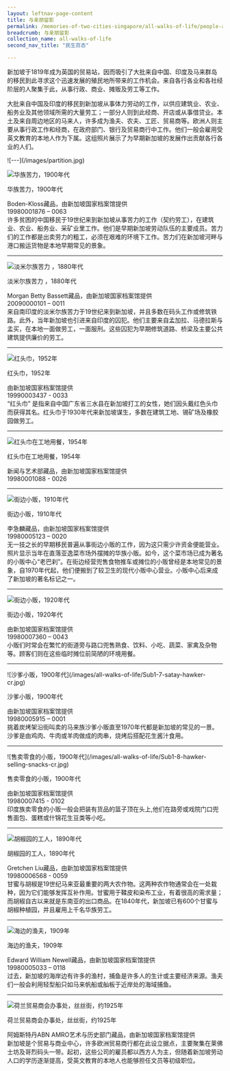 ```yaml
---
layout: leftnav-page-content
title: 与亲朋留影
permalink: /memories-of-two-cities-singapore/all-walks-of-life/people-at-work/
breadcrumb: 与亲朋留影
collection_name: all-walks-of-life
second_nav_title: "民生百态"

---
```

新加坡于1819年成为英国的贸易站，因而吸引了大批来自中国、印度及马来群岛的移民到此寻求这个迅速发展的殖民地所带来的工作机会。来自各行各业和各社经阶层的人聚集于此，从事行政、商业、摊贩及劳工等工作。

大批来自中国及印度的移民到新加坡从事体力劳动的工作，以供应建筑业、农业、船务业及其他领域所需的大量劳工；一部分人则到此经商、开店或从事借贷业。本土及来自周边地区的马来人，许多成为渔夫、农夫、工匠、贸易商等。欧洲人则主要从事行政工作和经商，在政府部门、银行及贸易商行中工作。他们一般会雇用受英文教育的本地人作为下属。这组照片展示了为早期新加坡的发展作出贡献各行各业的人们。

<p></p>
![---](/images/partition.jpg)

![华族苦力，1900年代](/images/all-walks-of-life/Sub1-1-chinese-coolies.jpg)
<div class="custom-caption">
<div><p>华族苦力，1900年代</p></div>
<div>Boden-Kloss藏品，由新加坡国家档案馆提供</div>
<div>19980001876 – 0063</div>
</div>
许多贫困的中国移民于19世纪来到新加坡从事苦力的工作（契约劳工），在建筑业、农业、船务业、采矿业里工作。他们是早期新加坡劳动队伍的主要成员。苦力们的工作都是出卖劳力的粗工，必须在艰难的环境下工作。苦力们在新加坡河畔与港口搬运货物是本地早期常见的景象。 
<p></p>
<p></p>
<hr>

![淡米尔族苦力 ，1880年代](/images/all-walks-of-life/Sub1-2-tamil-coolies-cr.jpg)
<div class="custom-caption">
<div><p>淡米尔族苦力 ，1880年代</p></div>
<div>Morgan Betty Bassett藏品，由新加坡国家档案馆提供</div>
<div>20090000101 – 0011</div>
</div>
来自南印度的淡米尔族苦力于19世纪来到新加坡，并且多数在码头工作或修筑铁路。此外，当年新加坡也引进来自印度的囚犯。他们主要来自孟加拉、马德拉斯与孟买，在本地一面做劳工，一面服刑。这些囚犯为早期修筑道路、桥梁及主要公共建筑提供廉价的劳工。
<p></p>
<p></p>
<hr>

![红头巾，1952年](/images/all-walks-of-life/Sub1-3-samsui-women.jpg)
<div class="custom-caption">
<div><p>红头巾，1952年</p></div>
<div>由新加坡国家档案馆提供</div>
<div>19990003437 - 0033</div>
</div>
“红头巾” 是指来自中国广东省三水县在新加坡打工的女性，她们因头戴红色头巾而获得其名。红头巾于1930年代来新加坡谋生，多数在建筑工地、锡矿场及橡胶园做劳工。
<p></p>
<p></p>
<hr>


![红头巾在工地用餐，1954年](/images/all-walks-of-life/Sub1-4-samsui-women-having-a-meal.jpg)
<div class="custom-caption">
<div><p>红头巾在工地用餐，1954年</p></div>
<div>新闻与艺术部藏品，由新加坡国家档案馆提供</div>
<div>19980001088 - 0026</div>
</div>
<p></p>
<p></p>
<hr>

![街边小贩，1910年代](/images/all-walks-of-life/Sub1-5-street-hawkers-cr.jpg)
<div class="custom-caption">
<div><p>街边小贩，1910年代</p></div>
<div>李急麟藏品，由新加坡国家档案馆提供</div>
<div>19980005123 – 0020</div>
</div>
无一技之长的早期移民普遍从事街边小贩的工作，因为这只需少许资金便能营业。照片显示当年在直落亚逸菜市场外摆摊的华族小贩。如今，这个菜市场已成为著名的小贩中心“老巴刹”。在街边经营兜售食物推车或摊位的小贩曾经是本地常见的景象，自1970年代起，他们便搬到了较卫生的现代小贩中心营业。小贩中心后来成了新加坡的著名标记之一。 
<p></p>
<p></p>
<hr>

![街边小贩，1920年代](/images/all-walks-of-life/Sub1-6-street-hawkers-cr.jpg)
<div class="custom-caption">
<div><p>街边小贩，1920年代</p></div>
<div>由新加坡国家档案馆提供</div>
<div>19980007360 – 0043</div>
</div>
小贩们时常会在繁忙的街道旁与路口兜售熟食、饮料、小吃、蔬菜、家禽及杂物等。顾客们则在这些临时摊位前简陋的环境用餐。 
<p></p>
<p></p>
<hr>

<p class="portrait-resize" markdown="1">
![沙爹小贩，1900年代](/images/all-walks-of-life/Sub1-7-satay-hawker-cr.jpg)
</p>
<div class="custom-caption">
<div><p>沙爹小贩，1900年代</p></div>
<div>由新加坡国家档案馆提供</div>
<div>19980005915 – 0001</div>
</div>
挑着炭烤架沿街叫卖的马来族沙爹小贩直至1970年代都是新加坡的常见的一景。沙爹是由鸡肉、牛肉或羊肉做成的肉串，烧烤后搭配花生酱汁食用。  
<p></p>
<p></p>
<hr>

<p class="portrait-resize" markdown="1">
![售卖零食的小贩，1900年代](/images/all-walks-of-life/Sub1-8-hawker-selling-snacks-cr.jpg)
</p>
<div class="custom-caption">
<div><p>售卖零食的小贩，1900年代</p></div>
<div>由新加坡国家档案馆提供</div>
<div>19980007415 - 0102</div>
</div>
印度族卖零食的小贩一般会把装有货品的篮子顶在头上,他们在路旁或戏院门口兜售面包、蛋糕或什锦花生豆类等小吃。 
<p></p>
<p></p>
<hr>


![胡椒园的工人，1890年代](/images/all-walks-of-life/sub1-10-workers-at-a-pepper-plantation.jpg)
<div class="custom-caption">
<div><p>胡椒园的工人，1890年代</p></div>
<div>Gretchen Liu藏品，由新加坡国家档案馆提供</div>
<div>19980006568 - 0059</div>
</div>
甘蜜与胡椒是19世纪马来亚最重要的两大农作物。这两种农作物通常会在一处栽种，因为它们能够发挥互补作用。甘蜜用于鞣皮和染布工业，有着很高的需求量；而胡椒自古以来就是东南亚的出口商品。在1840年代，新加坡已有600个甘蜜与胡椒种植园，并且雇用上千名华族劳工。
<p></p>
<p></p>
<hr>

![海边的渔夫，1909年](/images/all-walks-of-life/Sub1-11-fishermen-at-seashore.jpg)
<div class="custom-caption">
<div><p>海边的渔夫，1909年</p></div>
<div>Edward William Newell藏品，由新加坡国家档案馆提供</div>
<div>19980005033 – 0118</div>
</div>
过去，新加坡的海岸边有许多的渔村，捕鱼是许多人的生计或主要经济来源。渔夫们一般会利用轻型船只如马来帆船或舢板于近岸处的海域捕鱼。 
<p></p>
<p></p>
<hr>

![荷兰贸易商会办事处，丝丝街，约1925年](/images/all-walks-of-life/Sub1-12-staff-of-the-netherlands-trading-society.jpg)
<div class="custom-caption">
<div><p>荷兰贸易商会办事处，丝丝街，约1925年</p></div>
<div>阿姆斯特丹ABN AMRO艺术与历史部门藏品，由新加坡国家档案馆提供</div>
</div>
新加坡是个贸易与商业中心，许多欧洲贸易商行都在此设立据点，主要聚集在莱佛士坊及哥烈码头一带。起初，这些公司的雇员都以西方人为主，但随着新加坡劳动人口的学历逐渐提高，受英文教育的本地人也能够担任文员等初级职位。
<p></p>
<p></p>


